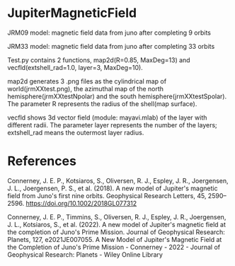 # JupiterMagneticField
JRM09 model: magnetic field data from juno after completing 9 orbits

JRM33 model: magnetic field data from juno after completing 33 orbits

Test.py contains 2 functions, map2d(R=0.85, MaxDeg=13) and vecfld(extshell_rad=1.0, layer=3, MaxDeg=10).

map2d generates 3 .png files as the cylindrical map of world(jrmXXtest.png), the azimuthal map of the north hemisphere(jrmXXtestNpolar) and the south hemisphere(jrmXXtestSpolar). The parameter R represents the radius of the shell(map surface).

vecfld shows 3d vector field (module: mayavi.mlab) of the layer with different radii. The parameter layer represents the number of the layers; extshell_rad means the outermost layer radius.

# References
Connerney, J. E. P., Kotsiaros, S., Oliversen, R. J., Espley, J. R., Joergensen, J. L., Joergensen, P. S., et al. (2018). A new model of Jupiter's magnetic field from Juno's first nine orbits. Geophysical Research Letters, 45, 2590– 2596. https://doi.org/10.1002/2018GL077312

Connerney, J. E. P., Timmins, S., Oliversen, R. J., Espley, J. R., Joergensen, J. L., Kotsiaros, S., et al. (2022). A new model of Jupiter's magnetic field at the completion of Juno's Prime Mission. Journal of Geophysical Research: Planets, 127, e2021JE007055. A New Model of Jupiter's Magnetic Field at the Completion of Juno's Prime Mission - Connerney - 2022 - Journal of Geophysical Research: Planets - Wiley Online Library
